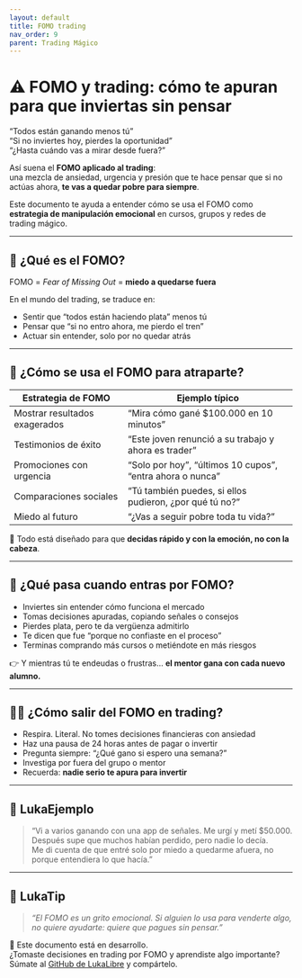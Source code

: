 ```yaml
---
layout: default
title: FOMO trading
nav_order: 9
parent: Trading Mágico
---
```


# ⚠️ FOMO y trading: cómo te apuran para que inviertas sin pensar

“Todos están ganando menos tú”  
“Si no inviertes hoy, pierdes la oportunidad”  
“¿Hasta cuándo vas a mirar desde fuera?”

Así suena el **FOMO aplicado al trading**:  
una mezcla de ansiedad, urgencia y presión que te hace pensar que si no actúas ahora, **te vas a quedar pobre para siempre**.

Este documento te ayuda a entender cómo se usa el FOMO como **estrategia de manipulación emocional** en cursos, grupos y redes de trading mágico.

---

## 🧠 ¿Qué es el FOMO?

FOMO = *Fear of Missing Out* = **miedo a quedarse fuera**

En el mundo del trading, se traduce en:

- Sentir que “todos están haciendo plata” menos tú
- Pensar que “si no entro ahora, me pierdo el tren”
- Actuar sin entender, solo por no quedar atrás

---

## 🎯 ¿Cómo se usa el FOMO para atraparte?

| Estrategia de FOMO                       | Ejemplo típico                                         |
|------------------------------------------|--------------------------------------------------------|
| Mostrar resultados exagerados            | “Mira cómo gané $100.000 en 10 minutos”               |
| Testimonios de éxito                     | “Este joven renunció a su trabajo y ahora es trader”  |
| Promociones con urgencia                 | “Solo por hoy”, “últimos 10 cupos”, “entra ahora o nunca” |
| Comparaciones sociales                   | “Tú también puedes, si ellos pudieron, ¿por qué tú no?” |
| Miedo al futuro                          | “¿Vas a seguir pobre toda tu vida?”                   |

📌 Todo está diseñado para que **decidas rápido y con la emoción, no con la cabeza**.

---

## 🔄 ¿Qué pasa cuando entras por FOMO?

- Inviertes sin entender cómo funciona el mercado
- Tomas decisiones apuradas, copiando señales o consejos
- Pierdes plata, pero te da vergüenza admitirlo
- Te dicen que fue “porque no confiaste en el proceso”
- Terminas comprando más cursos o metiéndote en más riesgos

👉 Y mientras tú te endeudas o frustras… **el mentor gana con cada nuevo alumno.**

---

## 🧘‍♀️ ¿Cómo salir del FOMO en trading?

- Respira. Literal. No tomes decisiones financieras con ansiedad
- Haz una pausa de 24 horas antes de pagar o invertir
- Pregunta siempre: “¿Qué gano si espero una semana?”
- Investiga por fuera del grupo o mentor
- Recuerda: **nadie serio te apura para invertir**

---

## 💬 LukaEjemplo

> “Vi a varios ganando con una app de señales. Me urgí y metí $50.000.  
> Después supe que muchos habían perdido, pero nadie lo decía.  
> Me di cuenta de que entré solo por miedo a quedarme afuera, no porque entendiera lo que hacía.”

---

## 🧠 LukaTip

> *“El FOMO es un grito emocional. Si alguien lo usa para venderte algo, no quiere ayudarte: quiere que pagues sin pensar.”*

📌 Este documento está en desarrollo.  
¿Tomaste decisiones en trading por FOMO y aprendiste algo importante? Súmate al [GitHub de LukaLibre](https://github.com/tuusuario/lukalibre) y compártelo.
